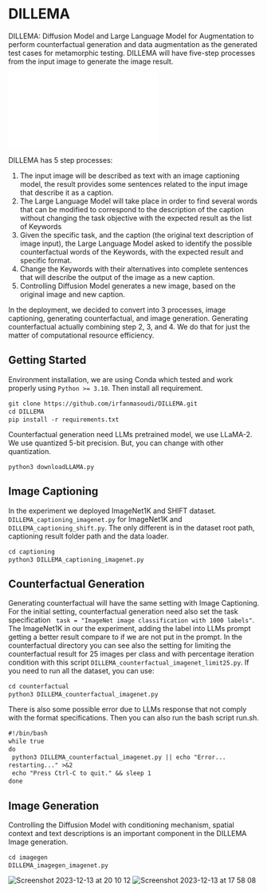 # DILLEMA


DILLEMA: Diffusion Model and Large Language Model for Augmentation to perform counterfactual generation and data augmentation as the generated test cases for metamorphic testing. DILLEMA will have five-step processes from the input image to generate the image result.

![DILLEMA Schema](figures/dillema-schema.drawio.pdf)

DILLEMA has 5 step processes:
1. The input image will be described as text with an image captioning model, the result provides some sentences related to the input image that describe it as a caption.
2. The Large Language Model will take place in order to find several words that can be modified to correspond to the description of the caption without changing the task objective with the expected result as the list of Keywords
3. Given the specific task, and the caption (the original text description of image input), the Large Language Model asked to identify the possible counterfactual words of the Keywords, with the expected result and specific format. 
4. Change the Keywords with their alternatives into complete sentences that will describe the output of the image as a new caption. 
5. Controlling Diffusion Model generates a new image, based on the original image and new caption.

In the deployment, we decided to convert into 3 processes, image captioning, generating counterfactual, and image generation. Generating counterfactual actually combining step 2, 3, and 4. We do that for just the matter of computational resource efficiency.

## Getting Started
Environment installation, we are using Conda which tested and work properly using ```Python >= 3.10```. Then install all requirement.

```
git clone https://github.com/irfanmasoudi/DILLEMA.git
cd DILLEMA
pip install -r requirements.txt
```
Counterfactual generation need LLMs pretrained model, we use LLaMA-2. We use quantized 5-bit precision. But, you can change with other quantization.

```
python3 downloadLLAMA.py
```
## Image Captioning
In the experiment we deployed ImageNet1K and SHIFT dataset. ```DILLEMA_captioning_imagenet.py``` for ImageNet1K and ```DILLEMA_captioning_shift.py```. The only different is in the dataset root path, captioning result folder path and the data loader.

```
cd captioning
python3 DILLEMA_captioning_imagenet.py
```

## Counterfactual Generation
Generating counterfactual will have the same setting with Image Captioning. For the initial setting, counterfactual generation need also set the task specification ```
task = "ImageNet image classification with 1000 labels"```. 
The ImageNet1K in our the experiment, adding the label into LLMs prompt getting a better result compare to if we are not put in the prompt. In the counterfactual directory you can see also the setting for limiting the counterfactual result for 25 images per class and with percentage iteration condition with this script ```DILLEMA_counterfactual_imagenet_limit25.py```. If you need to run all the dataset, you can use:

```
cd counterfactual
python3 DILLEMA_counterfactual_imagenet.py
```
There is also some possible error due to LLMs response that not comply with the format specifications. Then you can also run the bash script run.sh.

```
#!/bin/bash
while true
do
 python3 DILLEMA_counterfactual_imagenet.py || echo "Error... restarting..." >&2
 echo "Press Ctrl-C to quit." && sleep 1
done

```

## Image Generation
Controlling the Diffusion Model with conditioning mechanism, spatial context and text descriptions is an important component in the DILLEMA Image generation. 

```
cd imagegen
DILLEMA_imagegen_imagenet.py
```

<img width="1051" alt="Screenshot 2023-12-13 at 20 10 12" src="https://github.com/irfanmasoudi/DILLEMA/assets/6355974/11c3489b-ae89-4baf-8357-120242bfed03">

<img width="1012" alt="Screenshot 2023-12-13 at 17 58 08" src="https://github.com/irfanmasoudi/DILLEMA/assets/6355974/ad06aa18-7e70-4f4f-af24-dfe2891d2e08">


